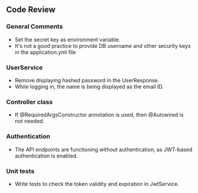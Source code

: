 ## Code Review

### General Comments
- Set the secret key as environment variable.
- It's not a good practice to provide DB username and other security keys in the application.yml file

### UserService
- Remove displaying hashed password in the UserResponse.
- While logging in, the name is being displayed as the email ID.

### Controller class
- If @RequiredArgsConstructor annotation is used, then @Autowired is not needed.

### Authentication
- The API endpoints are functioning without authentication, as JWT-based authentication is enabled.

### Unit tests
- Write tests to check the token validity and expiration in JwtService.
